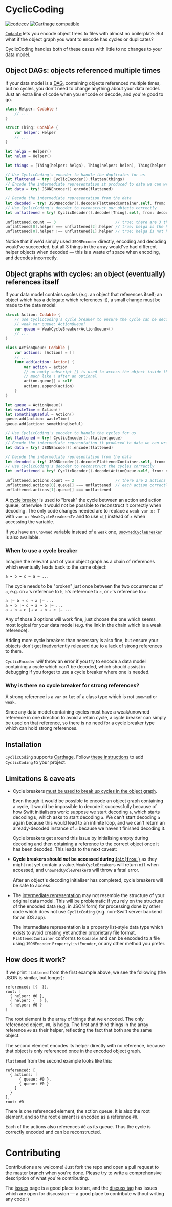 # CyclicCoding

[![codecov](https://codecov.io/gh/greg/CyclicCoding/branch/master/graph/badge.svg)](https://codecov.io/gh/greg/CyclicCoding)
[![Carthage compatible](https://img.shields.io/badge/Carthage-compatible-4BC51D.svg?style=flat)](https://github.com/Carthage/Carthage)

[`Codable`](https://developer.apple.com/documentation/swift/codable) lets you encode object trees to files with almost no boilerplate. But what if the object graph you want to encode has cycles or duplicates?

CyclicCoding handles both of these cases with little to no changes to your data model.

## Object DAGs: objects referenced multiple times

If your data model is a [DAG](https://en.wikipedia.org/wiki/Directed_acyclic_graph), containing objects referenced multiple times, but no cycles, you don't need to change anything about your data model.
Just an extra line of code when you encode or decode, and you're good to go.

```swift
class Helper: Codable {
    // ...
}

struct Thing: Codable {
    var helper: Helper
    // ...
}

let helga = Helper()
let helen = Helper()

let things = [Thing(helper: helga), Thing(helper: helen), Thing(helper: helga)]

// Use CyclicCoding's encoder to handle the duplicates for us
let flattened = try! CyclicEncoder().flatten(things)
// Encode the intermediate representation it produced to data we can write to a file
let data = try! JSONEncoder().encode(flattened)

// Decode the intermediate representation from the data
let decoded = try! JSONDecoder().decode(FlattenedContainer.self, from: data)
// Use CyclicCoding's decoder to reconstruct our objects correctly
let unflattened = try! CyclicDecoder().decode([Thing].self, from: decoded)

unflattened.count == 3                          // true; there are 3 things in the array
unflattened[0].helper === unflattened[2].helper // true; helga is the helper for both of these
unflattened[0].helper !== unflattened[1].helper // true; helga is not helen
```

Notice that if we'd simply used `JSONEncoder` directly, encoding and decoding would've succeeded, but all 3 things in the array would've had different helper objects when decoded — this is a waste of space when encoding, and decodes incorrectly.

## Object graphs with cycles: an object (eventually) references itself

If your data model contains cycles (e.g. an object that references itself; an object which has a delegate which references it), a small change must be made to the data model:

```swift
struct Action: Codable {
    // use CyclicCoding's cycle breaker to ensure the cycle can be decoded correctly
    // weak var queue: ActionQueue?
    var queue = WeakCycleBreaker<ActionQueue>()
    // ...
}

class ActionQueue: Codable {
    var actions: [Action] = []
    // ...
    func add(action: Action) {
        var action = action
        // an empty subscript [] is used to access the object inside the cycle breaker,
        // much like ! after an optional
        action.queue[] = self
        actions.append(action)
    }
}

let queue = ActionQueue()
let wasteTime = Action()
let somethingUseful = Action()
queue.add(action: wasteTime)
queue.add(action: somethingUseful)

// Use CyclicCoding's encoder to handle the cycles for us
let flattened = try! CyclicEncoder().flatten(queue)
// Encode the intermediate represntation it produced to data we can write to a file
let data = try! JSONEncoder().encode(flattened)

// Decode the intermediate representation from the data
let decoded = try! JSONDecoder().decode(FlattenedContainer.self, from: data)
// Use CyclicCoding's decoder to reconstruct the cycles correctly
let unflattened = try! CyclicDecoder().decode(ActionQueue.self, from: decoded)

unflattened.actions.count == 2                  // there are 2 actions in the queue
unflattened.actions[0].queue[] === unflattened  // each action correctly references the queue, not a copy
unflattened.actions[1].queue[] === unflattened
```

A [cycle breaker](CyclicCoding/CycleBreaker.swift) is used to "break" the cycle between an action and action queue, otherwise it would not be possible to reconstruct it correctly when decoding.
The only code changes needed are to replace a `weak var x: T` with `var x: WeakCycleBreaker<T>` and to use `x[]` instead of `x` when accessing the variable.

If you have an `unowned` variable instead of a `weak` one, [`UnownedCycleBreaker`](CyclicCoding/CycleBreaker.swift) is also available.

### When to use a cycle breaker

Imagine the relevant part of your object graph as a chain of references which eventually leads back to the same object:

    a → b → c → a → ...

The cycle needs to be "broken" just once between the two occurrences of `a`, e.g. on `a`'s reference to `b`, `b`'s reference to `c`, or `c`'s reference to `a`:

    a |→ b → c → a |→ ...
    a → b |→ c → a → b |→ ...
    a → b → c |→ a → b → c |→ ...

Any of those 3 options will work fine, just choose the one which seems most logical for your data model (e.g. the link in the chain which is a weak reference).

Adding more cycle breakers than necessary is also fine, but ensure your objects don't get inadvertently released due to a lack of strong references to them.

`CyclicEncoder` _will_ throw an error if you try to encode a data model containing a cycle which can't be decoded, which should assist in debugging if you forget to use a cycle breaker where one is needed.

### Why is there no cycle breaker for strong references?

A strong reference is a `var` or `let` of a class type which is not `unowned` or `weak`.

Since any data model containing cycles must have a weak/unowned reference in one direction to avoid a retain cycle, a cycle breaker can simply be used on that reference, so there is no need for a cycle breaker type which can hold strong references.

## Installation

`CyclicCoding` supports [Carthage](https://github.com/Carthage/Carthage). Follow [these instructions](https://github.com/Carthage/Carthage#adding-frameworks-to-an-application) to add `CyclicCoding` to your project.

## Limitations & caveats

- Cycle breakers [must be used to break up cycles in the object graph](#when-to-use-a-cycle-breaker).

  Even though it would be possible to encode an object graph containing a cycle, it would be impossible to decode it successfully because of how Swift initialisers work: suppose we start decoding `a`, which starts decoding `b`, which asks to start decoding `a`. We can't start decoding `a` again because this would lead to an infinite loop, and we can't return an already-decoded instance of `a` because we haven't finished decoding it.

  Cycle breakers get around this issue by initialising empty during decoding and then obtaining a reference to the correct object once it has been decoded.
  This leads to the next caveat:

- **Cycle breakers should _not_ be accessed during [`init(from:)`](https://developer.apple.com/documentation/swift/decodable/2894081-init)** as they might not yet contain a value. `WeakCycleBreaker`s will return `nil` when accessed, and `UnownedCycleBreaker`s will throw a fatal error.

  After an object's decoding initialiser has completed, cycle breakers will be safe to access.

- The [intermediate representation](CyclicCoding/Primitive.swift) may not resemble the structure of your original data model. This will be problematic if you rely on the structure of the encoded data (e.g. in JSON form) for processing done by other code which does not use `CyclicCoding` (e.g. non-Swift server backend for an iOS app).

  The intermediate representation is a property list-style data type which exists to avoid creating yet another proprietary file format.
  `FlattenedContainer` conforms to `Codable` and can be encoded to a file using `JSONEncoder` `PropertyListEncoder`, or any other method you prefer.

## How does it work?

If we print `flattened` from the first example above, we see the following (the JSON is similar, but longer):

```
referenced: [{  }],
root: [
  { helper: #0 },
  { helper: {  } },
  { helper: #0 }
]
```

The root element is the array of things that we encoded. The only referenced object, `#0`, is helga.
The first and third things in the array reference `#0` as their helper, reflecting the fact that both are the same object.

The second element encodes its helper directly with no reference, because that object is only referenced once in the encoded object graph.

`flattened` from the second example looks like this:

```
referenced: [
  { actions: [
      { queue: #0 },
      { queue: #0 }
    ]
  }
],
root: #0
```

There is one referenced element, the action queue. It is also the root element, and so the root element is encoded as a reference `#0`.

Each of the actions also references `#0` as its queue. Thus the cycle is correctly encoded and can be reconstructed.

# Contributing

Contributions are welcome! Just fork the repo and open a pull request to the master branch when you're done. Please try to write a comprehensive description of what you're contributing.

The [issues](https://github.com/greg/CyclicCoding/issues) page is a good place to start, and the [discuss tag](https://github.com/greg/CyclicCoding/labels/discuss) has issues which are open for discussion — a good place to contribute without writing any code :)

